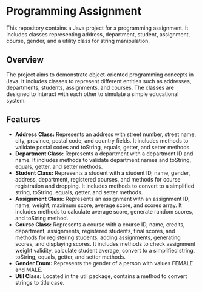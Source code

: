 # Programming Assignment

This repository contains a Java project for a programming assignment. It includes classes representing address, department, student, assignment, course, gender, and a utility class for string manipulation.

## Overview

The project aims to demonstrate object-oriented programming concepts in Java. It includes classes to represent different entities such as addresses, departments, students, assignments, and courses. The classes are designed to interact with each other to simulate a simple educational system.

## Features

- **Address Class:** Represents an address with street number, street name, city, province, postal code, and country fields. It includes methods to validate postal codes and toString, equals, getter, and setter methods.
- **Department Class:** Represents a department with a department ID and name. It includes methods to validate department names and toString, equals, getter, and setter methods.
- **Student Class:** Represents a student with a student ID, name, gender, address, department, registered courses, and methods for course registration and dropping. It includes methods to convert to a simplified string, toString, equals, getter, and setter methods.
- **Assignment Class:** Represents an assignment with an assignment ID, name, weight, maximum score, average score, and scores array. It includes methods to calculate average score, generate random scores, and toString method.
- **Course Class:** Represents a course with a course ID, name, credits, department, assignments, registered students, final scores, and methods for registering students, adding assignments, generating scores, and displaying scores. It includes methods to check assignment weight validity, calculate student average, convert to a simplified string, toString, equals, getter, and setter methods.
- **Gender Enum:** Represents the gender of a person with values FEMALE and MALE.
- **Util Class:** Located in the util package, contains a method to convert strings to title case.
